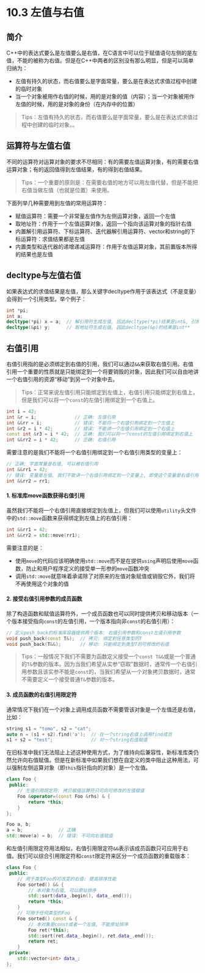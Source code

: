 # 10.3 左值与右值

## 简介

C++中的表达式要么是左值要么是右值，在C语言中可以位于赋值语句左侧的是左值，不能的被称为右值。但是在C++中两者的区别没有那么明显，但是可以简单归纳为：

* 左值有持久的状态，而右值要么是字面常量，要么是在表达式求值过程中创建的临时对象
* 当一个对象被用作右值的时候，用的是对象的值（内容）；当一个对象被用作左值的时候，用的是对象的身份（在内存中的位置）

> Tips：左值有持久的状态，而右值要么是字面常量，要么是在表达式求值过程中创建的临时对象。。



## 运算符与左值右值

不同的运算符对运算对象的要求不尽相同：有的需要左值运算对象，有的需要右值运算对象；有的返回值得到左值结果，有的得到右值结果。

> Tips：一个重要的原则是：在需要右值的地方可以用左值代替，但是不能把右值当做左值（也就是位置）来使用。

下面列举几种需要用到左值的常用运算符：

* 赋值运算符：需要一个非常量左值作为左侧运算对象，返回一个左值
* 取地址符：作用于一个左值运算对象，返回一个指向该运算对象的指针右值
* 内置解引用运算符、下标运算符、迭代器解引用运算符、vector和string的下标运算符：求值结果都是左值
* 内置类型和迭代器的递增递减运算符：作用于左值运算对象，其前置版本所得的结果也是左值

## decltype与左值右值

如果表达式的求值结果是左值，那么关键字decltype作用于该表达式（不是变量）会得到一个引用类型。举个例子：

```c++
int *pi;
int a;
decltype(*pi) x = a;  // 解引用符生成左值, 因此decltype(*pi)结果是int&, 引用类型必须初始化
decltype(&pi) y;      // 取地址符生成右值, 因此decltype(&p)的结果是int**
```



## 右值引用

右值引用指的是必须绑定到右值的引用，我们可以通过`&&`来获取右值引用。右值引用一个重要的性质就是只能绑定到一个将要销毁的对象，因此我们可以自由地讲一个右值引用的资源“移动”到另一个对象中去。

> Tips：正常来说左值引用只能绑定到左值上，右值引用只能绑定到右值上，但是我们可以将一个`const`的左值引用绑定到一个右值上。

```c++
int i = 42;
int &r = i;              // 正确: 左值引用
int &&rr = i;            // 错误: 不能将一个右值引用绑定到一个左值上
int &r2 = i * 42;        // 错误: 不能讲一个左值引用绑定到一个右值上
const int &r3 = i * 42;  // 正确: 我们可以将一个const的左值引用绑定到右值上
int &&rr2 = i * 42;      // 正确: 右值引用
```

需要注意的是我们不能将一个右值引用绑定到一个右值引用类型的变量上：

```c++
// 正确: 字面常量是右值, 可以被右值引用
int &&rr1 = 42;
// 错误: 变量是左值, 我们不能讲一个右值引用绑定到一个变量上, 即使这个变量是右值引用类型也不行
int &&rr2 = rr1; 
```

#### 1. 标准库move函数获得右值引用

虽然我们不能将一个右值引用直接绑定到左值上，但我们可以使用`utility`头文件中的`std::move`函数来获得绑定到左值上的右值引用：

```c++
int &&rr1 = 42;
int &&rr2 = std::move(rr1);
```

需要注意的是：

* 使用`move`的代码应该明确使用`std::move`而不是在提供`using`声明后使用`move`函数，防止和用户程序定义的接受单一形参的`move`函数冲突
* 调用`std::move`就意味着承诺除了对原来的左值对象赋值或销毁它外，我们将不再使用这个对象的值

#### 2. 接受右值引用参数的成员函数

除了构造函数和赋值运算符外，一个成员函数也可以同时提供拷贝和移动版本（一个版本接受指向`const`的左值引用，一个版本指向非`const`的右值引用）：

```c++
// 定义push_back的标准库容器提供两个版本: 右值引用参数和const左值引用参数
void push_back(const T&);  // 拷贝: 绑定到任意类型的T
void push_back(T&&);       // 移动: 只能绑定到类型T的可修改的右值
```

> Tips：一般情况下我们不需要为函数定义接受一个`const T&&`或是一个普通的`T&`参数的版本。因为当我们希望从实参“窃取”数据时，通常传一个右值引用参数且该实参不能是`const`的，当我们希望从一个对象拷贝数据时，通常不需要定义一个接受普通`T&`参数的版本。

#### 3. 成员函数的右值引用限定符

通常情况下我们在一个对象上调用成员函数不需要管该对象是一个左值还是右值，比如：

```c++
string s1 = "tomo", s2 = "cat";
auto n = (s1 + s2).find('a');  // 在一个string右值上调用find成员
s1 + s2 = "test";              // 对一个string右值赋值
```

在旧标准中我们无法阻止上述这种使用方式，为了维持向后兼容性，新标准库类仍然允许向右值赋值。但是在新标准中如果我们想在自定义的类中阻止这种用法，可以强制左侧运算对象（即`this`指针指向的对象）是一个左值。

```c++
class Foo {
 public:
    // 左值引用限定符: 拷贝赋值运算符只可向可修改的左值赋值
    Foo &operator=(const Foo &rhs) & {
        return *this;
    }
};

Foo a, b;
a = b;             // 正确
std::move(a) = b;  // 错误: 不可向右值赋值
```

和左值引用限定符用法相似，右值引用限定符`&&`表示该成员函数只可应用于右值。我们可以综合引用限定符和`const`限定符来区分一个成员函数的重载版本：

```c++
class Foo {
 public:
    // 用于类型Foo的可改变的右值: 提高排序性能
    Foo sorted() && {
        // 本对象为右值, 可以原址排序
        std::sort(data_.begin(), data_.end());
        return *this;
    }
    // 可用于任何类型的Foo
    Foo sorted() const & {
        // 本对象是const或者一个左值, 不能原址排序
        Foo ret(*this);
        std::sort(ret.data_.begin(), ret.data_.end());
        return ret;
    }
 private:
    std::vector<int> data_;
};
```

